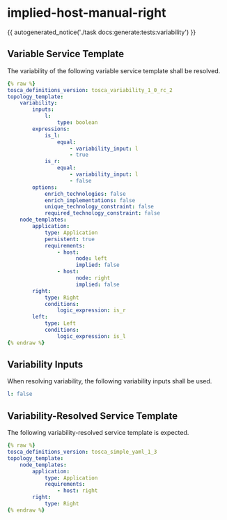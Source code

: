 # implied-host-manual-right

{{ autogenerated_notice('./task docs:generate:tests:variability') }}


## Variable Service Template

The variability of the following variable service template shall be resolved.

```yaml linenums="1"
{% raw %}
tosca_definitions_version: tosca_variability_1_0_rc_2
topology_template:
    variability:
        inputs:
            l:
                type: boolean
        expressions:
            is_l:
                equal:
                    - variability_input: l
                    - true
            is_r:
                equal:
                    - variability_input: l
                    - false
        options:
            enrich_technologies: false
            enrich_implementations: false
            unique_technology_constraint: false
            required_technology_constraint: false
    node_templates:
        application:
            type: Application
            persistent: true
            requirements:
                - host:
                      node: left
                      implied: false
                - host:
                      node: right
                      implied: false
        right:
            type: Right
            conditions:
                logic_expression: is_r
        left:
            type: Left
            conditions:
                logic_expression: is_l
{% endraw %}
```

## Variability Inputs

When resolving variability, the following variability inputs shall be used.

```yaml linenums="1"
l: false
```



## Variability-Resolved Service Template

The following variability-resolved service template is expected.

```yaml linenums="1"
{% raw %}
tosca_definitions_version: tosca_simple_yaml_1_3
topology_template:
    node_templates:
        application:
            type: Application
            requirements:
                - host: right
        right:
            type: Right
{% endraw %}
```

